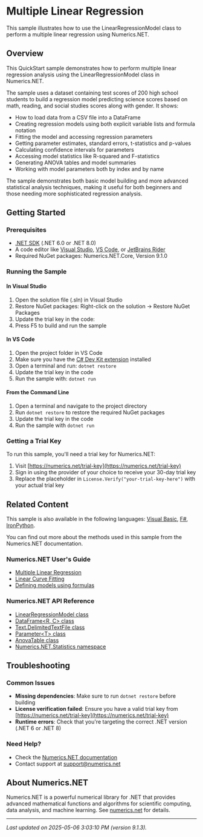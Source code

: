 # Multiple Linear Regression

This sample illustrates how to use the LinearRegressionModel class to perform a multiple linear regression using Numerics.NET.

## Overview

This QuickStart sample demonstrates how to perform multiple linear regression analysis using the 
LinearRegressionModel class in Numerics.NET.

The sample uses a dataset containing test scores of 200 high school students to build a regression model 
predicting science scores based on math, reading, and social studies scores along with gender. It shows:

- How to load data from a CSV file into a DataFrame
- Creating regression models using both explicit variable lists and formula notation
- Fitting the model and accessing regression parameters
- Getting parameter estimates, standard errors, t-statistics and p-values
- Calculating confidence intervals for parameters
- Accessing model statistics like R-squared and F-statistics
- Generating ANOVA tables and model summaries
- Working with model parameters both by index and by name

The sample demonstrates both basic model building and more advanced statistical analysis techniques,
making it useful for both beginners and those needing more sophisticated regression analysis.


## Getting Started

### Prerequisites

- [.NET SDK](https://dotnet.microsoft.com/download) (.NET 6.0 or .NET 8.0)
- A code editor like [Visual Studio](https://visualstudio.microsoft.com/), [VS Code](https://code.visualstudio.com/), or [JetBrains Rider](https://www.jetbrains.com/rider/)
- Required NuGet packages: Numerics.NET.Core, Version 9.1.0

### Running the Sample

#### In Visual Studio
1. Open the solution file (.sln) in Visual Studio
2. Restore NuGet packages: Right-click on the solution → Restore NuGet Packages
3. Update the trial key in the code:
4. Press F5 to build and run the sample

#### In VS Code

1. Open the project folder in VS Code
2. Make sure you have the [C# Dev Kit extension](https://marketplace.visualstudio.com/items?itemName=ms-dotnettools.csdevkit) installed
3. Open a terminal and run: `dotnet restore`
4. Update the trial key in the code 
5. Run the sample with: `dotnet run`

#### From the Command Line

1. Open a terminal and navigate to the project directory
2. Run `dotnet restore` to restore the required NuGet packages
3. Update the trial key in the code
4. Run the sample with `dotnet run`

### Getting a Trial Key

To run this sample, you'll need a trial key for Numerics.NET:

1. Visit [https://numerics.net/trial-key](https://numerics.net/trial-key)
2. Sign in using the provider of your choice to receive your 30-day trial key
3. Replace the placeholder in `License.Verify("your-trial-key-here")` with your actual trial key

## Related Content

This sample is also available in the following languages: 
[Visual Basic](https://github.com/NumericsDotNet/quickstart-visualbasic/tree/net8.0/statistics/regression-analysis/multiple-regression), [F#](https://github.com/NumericsDotNet/quickstart-fsharp/tree/net8.0/statistics/regression-analysis/multiple-regression), [IronPython](https://github.com/NumericsDotNet/quickstart-ironpython/tree/net8.0/statistics/regression-analysis/multiple-regression).

You can find out more about the methods used in this sample from the Numerics.NET documentation.

### Numerics.NET User's Guide

- [Multiple Linear Regression](https://numerics.net/documentation/latest/statistics/regression-analysis/multiple-linear-regression)
- [Linear Curve Fitting](https://numerics.net/documentation/latest/statistics/regression-analysis/linear-curve-fitting)
- [Defining models using formulas](https://numerics.net/documentation/latest/statistics/statistical-models/defining-models-using-formulas)

### Numerics.NET API Reference

- [LinearRegressionModel class](https://numerics.net/documentation/latest/reference/numerics.net.statistics.linearregressionmodel)
- [DataFrame&lt;R, C&gt; class](https://numerics.net/documentation/latest/reference/numerics.net.dataanalysis.dataframe-2)
- [Text.DelimitedTextFile class](https://numerics.net/documentation/latest/reference/numerics.net.data.text.delimitedtextfile)
- [Parameter&lt;T&gt; class](https://numerics.net/documentation/latest/reference/numerics.net.dataanalysis.parameter-1)
- [AnovaTable class](https://numerics.net/documentation/latest/reference/numerics.net.statistics.anovatable)
- [Numerics.NET.Statistics namespace](https://numerics.net/documentation/latest/reference/numerics.net.statistics)


## Troubleshooting

### Common Issues

- **Missing dependencies**: Make sure to run `dotnet restore` before building
- **License verification failed**: Ensure you have a valid trial key from [https://numerics.net/trial-key](https://numerics.net/trial-key)
- **Runtime errors**: Check that you're targeting the correct .NET version (.NET 6 or .NET 8)

### Need Help?

- Check the [Numerics.NET documentation](https://numerics.net/documentation/)
- Contact support at [support@numerics.net](mailto:support@numerics.net?subject=MultipleRegression%20QuickStart%20Sample%20%28C%23%29)

## About Numerics.NET

Numerics.NET is a powerful numerical library for .NET that provides advanced mathematical 
functions and algorithms for scientific computing, data analysis, and machine learning.
See [numerics.net](https://numerics.net) for details.

---

_Last updated on 2025-05-06 3:03:10 PM (version 9.1.3)._
